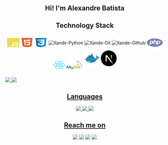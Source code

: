 <h2 align="center">Hi! I'm Alexandre Batista </h2>
  
</div>
  
  <h2 align="center">Technology Stack </h2>
<div style="display: inline_block">
  <p align="center">
  <img align="center" alt="Xande-Js" height="30" width="40" src="https://raw.githubusercontent.com/devicons/devicon/master/icons/javascript/javascript-plain.svg">
  <img align="center" alt="Xande-HTML" height="30" width="40" src="https://raw.githubusercontent.com/devicons/devicon/master/icons/html5/html5-original.svg">
  <img align="center" alt="Xande-CSS" height="30" width="40" src="https://raw.githubusercontent.com/devicons/devicon/master/icons/css3/css3-original.svg">
  <img align="center" alt="Xande-Python" height="35" width="40" src="https://cdn.jsdelivr.net/gh/devicons/devicon/icons/python/python-original.svg">
  <img align="center" alt="Xande-Git" height="30" width="30" src="https://upload.wikimedia.org/wikipedia/commons/thumb/3/3f/Git_icon.svg/1024px-Git_icon.svg.png">
  <img align="center" alt="Xande-Github" height="50" width="50" src="https://www.iconninja.com/files/604/580/1001/github-development-code-coding-program-programming-icon.svg"/>
  <img align="center" alt="Xande-Github" height="50" width="50" src="https://raw.githubusercontent.com/devicons/devicon/1119b9f84c0290e0f0b38982099a2bd027a48bf1/icons/php/php-plain.svg"/>
<img align="center" alt="Xande-React" height="30" width="40" src="https://raw.githubusercontent.com/devicons/devicon/master/icons/react/react-original.svg">
   <img align="center" alt="Xande-Github" height="50" width="50" src="https://raw.githubusercontent.com/devicons/devicon/1119b9f84c0290e0f0b38982099a2bd027a48bf1/icons/mysql/mysql-original-wordmark.svg"/>
<img alt="Xande-Docker" height="50" width="50" src="https://raw.githubusercontent.com/devicons/devicon/master/icons/docker/docker-original.svg">
  <img alt="Xande-Next.js" height="50" width="50" src="https://raw.githubusercontent.com/devicons/devicon/master/icons/nextjs/nextjs-original.svg">
</div>
 

<div>
  <a href="https://github.com/BatistaAlexandre">
  <img height="124em"  src="https://github-readme-stats.vercel.app/api?username=BatistaAlexandre&show_icons=true&theme=dark&include_all_commits=true&count_private=true"/>
  <img height="124em" src="https://github-readme-stats.vercel.app/api/top-langs/?username=BatistaAlexandre&layout=compact&langs_count=7&theme=dark"/>
</div>


<div>

  <h2 align="center">Languages </h2>
  <p align="center">
  <img src="https://cdn-icons-png.flaticon.com/512/197/197386.png" target="_blank"width ="30">
  <img src="https://cdn-icons-png.flaticon.com/512/323/323310.png" target="_blank"width ="30">
  <img src="https://cdn-icons-png.flaticon.com/512/197/197593.png" target="_blank"width ="30">

</div>  
<div> 
  <h2 align="center">Reach me on </h2>
  <p align="center">
  <a href="https://www.instagram.com/xandebatist/?hl=pt-br" target="_blank"><img src="https://img.shields.io/badge/-Instagram-%23E4405F?style=for-the-badge&logo=instagram&logoColor=white" target="_blank"><a>
  <a href = "mailto:abatista223@gmail.com"><img src="https://img.shields.io/badge/-Gmail-%23333?style=for-the-badge&logo=gmail&logoColor=white" target="_blank"></a>
  <a href="https://www.linkedin.com/in/-alexandre-batista-/" target="_blank"><img src="https://img.shields.io/badge/-LinkedIn-%230077B5?style=for-the-badge&logo=linkedin&logoColor=white" target="_blank"></a>
      <a href="https://wa.me/qr/GYXMISFCZM33I1" target="_blank"><img src="https://img.shields.io/badge/WhatsApp-25D366?style=for-the-badge&logo=whatsapp&logoColor=white"> </a>
</div>


